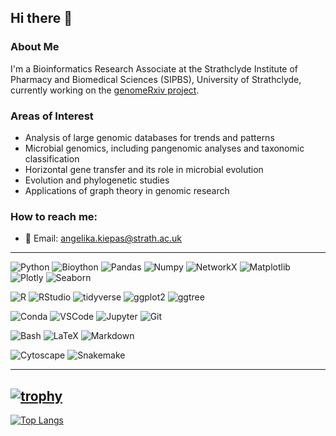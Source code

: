 ## Hi there 👋

### About Me
I'm a Bioinformatics Research Associate at the Strathclyde Institute of Pharmacy and Biomedical Sciences (SIPBS), University of Strathclyde, currently working on the [genomeRxiv project](https://genomerxiv.cs.vt.edu/index.php/about).

### Areas of Interest
- Analysis of large genomic databases for trends and patterns
- Microbial genomics, including pangenomic analyses and taxonomic classification
- Horizontal gene transfer and its role in microbial evolution
- Evolution and phylogenetic studies
- Applications of graph theory in genomic research

### How to reach me:
 - 📧 Email: [angelika.kiepas@strath.ac.uk](mailto:angelika.kiepas@strath.ac.uk)

--------
![Python](https://img.shields.io/badge/-Python-3776AB.svg?style=for-the-badge&logo=Python&logoColor=white)
![Bioython](https://img.shields.io/badge/-biopython-8CAAE6.svg?style=for-the-badge&logo=python&logoColor=white)
![Pandas](https://img.shields.io/badge/-pandas-8CAAE6.svg?style=for-the-badge&logo=pandas&logoColor=white)
![Numpy](https://img.shields.io/badge/-Numpy-8CAAE6.svg?style=for-the-badge&logo=Numpy&logoColor=white)
![NetworkX](https://img.shields.io/badge/-NetworkX-8CAAE6.svg?style=for-the-badge&logo=Python&logoColor=white)
![Matplotlib](https://img.shields.io/badge/-Matplotlib-8CAAE6.svg?style=for-the-badge&logo=Matplotlib&logoColor=white)
![Plotly](https://img.shields.io/badge/-Plotly-3F4F75.svg?style=for-the-badge&logo=Plotly&logoColor=white)
![Seaborn](https://img.shields.io/badge/-Seaborn-0098A3.svg?style=for-the-badge&logo=python&logoColor=white)


![R](https://img.shields.io/badge/-r-3776AB.svg?style=for-the-badge&logo=r&logoColor=white)
![RStudio](https://img.shields.io/badge/-RStudio-75AADB.svg?style=for-the-badge&logo=RStudio&logoColor=white)
![tidyverse](https://img.shields.io/badge/-tidyverse-8CAAE6.svg?style=for-the-badge&logo=tidyverse&logoColor=white)
![ggplot2](https://img.shields.io/badge/-ggplot2-1A85FF.svg?style=for-the-badge&logo=R&logoColor=white)
![ggtree](https://img.shields.io/badge/-ggtree-4DB94D.svg?style=for-the-badge&logo=R&logoColor=white)

![Conda](https://img.shields.io/badge/-Conda-44A833.svg?style=for-the-badge&logo=anaconda&logoColor=white)
![VSCode](https://img.shields.io/badge/-vscode-27ae60.svg?style=for-the-badge&logo=visual-studio-code&logoColor=white)
![Jupyter](https://img.shields.io/badge/-Jupyter-F37626.svg?style=for-the-badge&logo=Jupyter&logoColor=white)
![Git](https://img.shields.io/badge/-Git-F05032.svg?style=for-the-badge&logo=git&logoColor=white)

![Bash](https://img.shields.io/badge/-bash-4EAA25.svg?style=for-the-badge&logo=gnu-bash&logoColor=white)
![LaTeX](https://img.shields.io/badge/-latex-008080.svg?style=for-the-badge&logo=latex&logoColor=white)
![Markdown](https://img.shields.io/badge/-Markdown-000000.svg?style=for-the-badge&logo=markdown&logoColor=white)

![Cytoscape](https://img.shields.io/badge/-Cytoscape-3F4F75.svg?style=for-the-badge&logoColor=white)
![Snakemake](https://img.shields.io/badge/-Snakemake-4B8BBE.svg?style=for-the-badge&logo=python&logoColor=white)


---------
[![trophy](https://github-profile-trophy.vercel.app/?username=kiepczi&theme=onedark)](https://github.com/ryo-ma/github-profile-trophy)
---------
[![Top Langs](https://github-readme-stats.vercel.app/api/top-langs/?username=kiepczi&show_icons=true&layout=compact&langs_count=6&theme=merko&count_private=merko&bg_color=00000000&hide=html,clarion,jupyter%20notebook,css)](https://github.com/anuraghazra/github-readme-stats)

